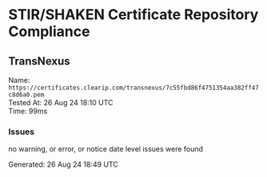 # STIR/SHAKEN Certificate Repository Compliance

## TransNexus

Name: `https://certificates.clearip.com/transnexus/7c55fbd86f4751354aa382ff47c8d6a0.pem`\
Tested At: 26 Aug 24 18:10 UTC\
Time: 99ms

### Issues

no warning, or error, or notice date level issues were found

Generated: 26 Aug 24 18:49 UTC